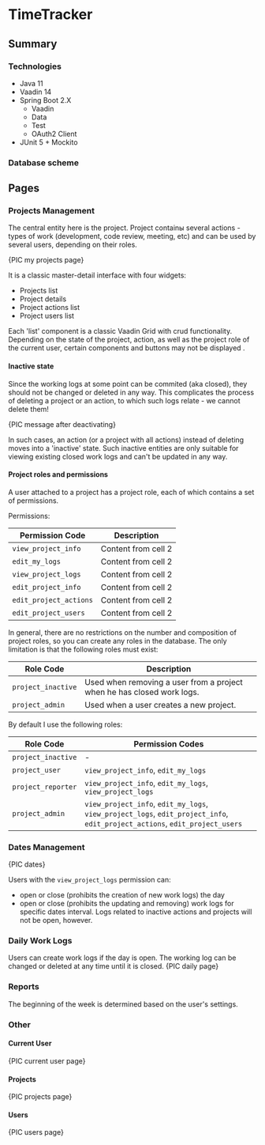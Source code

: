 # TimeTracker

## Summary
### Technologies
* Java 11
* Vaadin 14
* Spring Boot 2.X
    * Vaadin
    * Data
    * Test
    * OAuth2 Client
* JUnit 5 + Mockito
### Database scheme

## Pages
### Projects Management
The central entity here is the project. Project containы several actions - types of work (development, code review, meeting, etc) and can be used by several users, depending on their roles. 

{PIC my projects page} 

It is a classic master-detail interface with four widgets:
* Projects list
* Project details
* Project actions list
* Project users list

Each 'list' component is a classic Vaadin Grid with crud functionality. Depending on the state of the project, action, as well as the project role of the current user, certain components and buttons may not be displayed .

#### Inactive state
Since the working logs at some point can be commited (aka closed), they should not be changed or deleted in any way. This complicates the process of deleting a project or an action, to which such logs relate - we cannot delete them! 

{PIC message after deactivating} 

In such cases, an action (or a project with all actions) instead of deleting moves into a 'inactive' state. Such inactive entities are only suitable for viewing existing closed work logs and can't be updated in any way.


#### Project roles and permissions

A user attached to a project has a project role, each of which contains a set of permissions.

Permissions:

Permission Code | Description
------------ | -------------
`view_project_info` | Content from cell 2
`edit_my_logs` | Content from cell 2
`view_project_logs` | Content from cell 2
`edit_project_info` | Content from cell 2
`edit_project_actions` | Content from cell 2
`edit_project_users` | Content from cell 2

In general, there are no restrictions on the number and composition of project roles, so you can create any roles in the database. The only limitation is that the following roles must exist:

Role Code | Description
------------ | -------------
`project_inactive` | Used when removing a user from a project when he has closed work logs.
`project_admin` | Used when a user creates a new project.

By default I use the following roles:

Role Code | Permission Codes
------------ | -------------
`project_inactive` | -
`project_user` |  `view_project_info`, `edit_my_logs`
`project_reporter` | `view_project_info`, `edit_my_logs`, `view_project_logs`
`project_admin` | `view_project_info`, `edit_my_logs`, `view_project_logs`, `edit_project_info`, `edit_project_actions`, `edit_project_users`
### Dates Management
{PIC dates}

Users with the `view_project_logs` permission can:
* оpen or close (prohibits the creation of new work logs) the day
* open or close (prohibits the updating and removing) work logs for specific dates interval. Logs related to inactive actions and projects will not be open, however.
### Daily Work Logs
Users can create work logs if the day is open. The working log can be changed or deleted at any time until it is closed.
{PIC daily page}
### Reports
The beginning of the week is determined based on the user's settings.
### Other
#### Current User
{PIC current user page} 
#### Projects
{PIC projects page} 
#### Users
{PIC users page} 